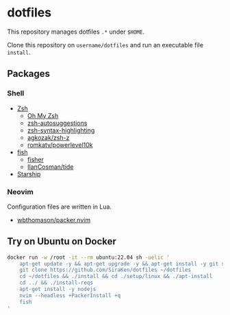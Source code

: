 # dotfiles

This repository manages dotfiles `.*` under `$HOME`.

Clone this repository on `username/dotfiles` and run an executable file `install`.

## Packages

### Shell

- [Zsh](https://zsh.org/)
  - [Oh My Zsh](https://ohmyz.sh/)
  - [zsh-autosuggestions](https://github.com/zsh-users/zsh-autosuggestions)
  - [zsh-syntax-highlighting](https://github.com/zsh-users/zsh-syntax-highlighting)
  - [agkozak/zsh-z](https://github.com/agkozak/zsh-z)
  - [romkatv/powerlevel10k](https://github.com/romkatv/powerlevel10k)
- [fish](https://fishshell.com/)
  - [fisher](https://github.com/jorgebucaran/fisher)
  - [IlanCosman/tide](https://github.com/IlanCosman/tide)
- [Starship](https://starship.rs/)

### Neovim

Configuration files are written in Lua.

- [wbthomason/packer.nvim](https://github.com/wbthomason/packer.nvim)

## Try on Ubuntu on Docker

```bash
docker run -w /root -it --rm ubuntu:22.04 sh -uelic '
    apt-get update -y && apt-get upgrade -y && apt-get install -y git sudo
    git clone https://github.com/SiraKen/dotfiles ~/dotfiles
    cd ~/dotfiles && ./install && cd ./setup/linux && ./apt-install
    cd ../ && ./install-reqs
    apt-get install -y nodejs
    nvim --headless +PackerInstall +q
    fish
'
```
